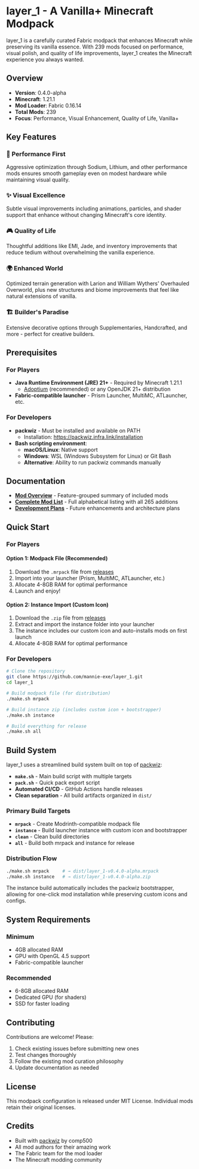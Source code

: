 # layer_1 - A Vanilla+ Minecraft Modpack

layer_1 is a carefully curated Fabric modpack that enhances Minecraft while preserving its vanilla essence. With 239 mods focused on performance, visual polish, and quality of life improvements, layer_1 creates the Minecraft experience you always wanted.

## Overview

- **Version**: 0.4.0-alpha
- **Minecraft**: 1.21.1
- **Mod Loader**: Fabric 0.16.14
- **Total Mods**: 239
- **Focus**: Performance, Visual Enhancement, Quality of Life, Vanilla+

## Key Features

### 🚀 Performance First
Aggressive optimization through Sodium, Lithium, and other performance mods ensures smooth gameplay even on modest hardware while maintaining visual quality.

### ✨ Visual Excellence
Subtle visual improvements including animations, particles, and shader support that enhance without changing Minecraft's core identity.

### 🎮 Quality of Life
Thoughtful additions like EMI, Jade, and inventory improvements that reduce tedium without overwhelming the vanilla experience.

### 🌍 Enhanced World
Optimized terrain generation with Larion and William Wythers' Overhauled Overworld, plus new structures and biome improvements that feel like natural extensions of vanilla.

### 🏗️ Builder's Paradise
Extensive decorative options through Supplementaries, Handcrafted, and more - perfect for creative builders.

## Prerequisites

### For Players
- **Java Runtime Environment (JRE) 21+** - Required by Minecraft 1.21.1
  - [Adoptium](https://adoptium.net/) (recommended) or any OpenJDK 21+ distribution
- **Fabric-compatible launcher** - Prism Launcher, MultiMC, ATLauncher, etc.

### For Developers
- **packwiz** - Must be installed and available on PATH
  - Installation: https://packwiz.infra.link/installation
- **Bash scripting environment**:
  - **macOS/Linux**: Native support
  - **Windows**: WSL (Windows Subsystem for Linux) or Git Bash
  - **Alternative**: Ability to run packwiz commands manually

## Documentation

- **[Mod Overview](docs/MODS.md)** - Feature-grouped summary of included mods
- **[Complete Mod List](docs/MOD_LIST.md)** - Full alphabetical listing with all 265 additions
- **[Development Plans](docs/PLAN.md)** - Future enhancements and architecture plans

## Quick Start

### For Players

#### Option 1: Modpack File (Recommended)
1. Download the `.mrpack` file from [releases](https://github.com/mannie-exe/layer_1/releases)
2. Import into your launcher (Prism, MultiMC, ATLauncher, etc.)
3. Allocate 4-8GB RAM for optimal performance
4. Launch and enjoy!

#### Option 2: Instance Import (Custom Icon)
1. Download the `.zip` file from [releases](https://github.com/mannie-exe/layer_1/releases)
2. Extract and import the instance folder into your launcher
3. The instance includes our custom icon and auto-installs mods on first launch
4. Allocate 4-8GB RAM for optimal performance

### For Developers

```bash
# Clone the repository
git clone https://github.com/mannie-exe/layer_1.git
cd layer_1

# Build modpack file (for distribution)
./make.sh mrpack

# Build instance zip (includes custom icon + bootstrapper)
./make.sh instance

# Build everything for release
./make.sh all
```

## Build System

layer_1 uses a streamlined build system built on top of [packwiz](https://github.com/packwiz/packwiz):

- **`make.sh`** - Main build script with multiple targets
- **`pack.sh`** - Quick pack export script  
- **Automated CI/CD** - GitHub Actions handle releases
- **Clean separation** - All build artifacts organized in `dist/`

### Primary Build Targets

- **`mrpack`** - Create Modrinth-compatible modpack file
- **`instance`** - Build launcher instance with custom icon and bootstrapper
- **`clean`** - Clean build directories
- **`all`** - Build both mrpack and instance for release

### Distribution Flow

```bash
./make.sh mrpack     # → dist/layer_1-v0.4.0-alpha.mrpack
./make.sh instance   # → dist/layer_1-v0.4.0-alpha.zip
```

The instance build automatically includes the packwiz bootstrapper, allowing for one-click mod installation while preserving custom icons and configs.

## System Requirements

### Minimum
- 4GB allocated RAM
- GPU with OpenGL 4.5 support
- Fabric-compatible launcher

### Recommended
- 6-8GB allocated RAM
- Dedicated GPU (for shaders)
- SSD for faster loading

## Contributing

Contributions are welcome! Please:
1. Check existing issues before submitting new ones
2. Test changes thoroughly
3. Follow the existing mod curation philosophy
4. Update documentation as needed

## License

This modpack configuration is released under MIT License. Individual mods retain their original licenses.

## Credits

- Built with [packwiz](https://github.com/packwiz/packwiz) by comp500
- All mod authors for their amazing work
- The Fabric team for the mod loader
- The Minecraft modding community
